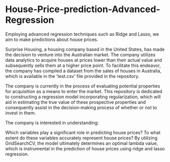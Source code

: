 # House-Price-prediction-Advanced-Regression
Employing advanced regression techniques such as Ridge and Lasso, we aim to make predictions about house prices.

Surprise Housing, a housing company based in the United States, has made the decision to venture into the Australian market. The company utilizes data analytics to acquire houses at prices lower than their actual value and subsequently sells them at a higher price point. To facilitate this endeavor, the company has compiled a dataset from the sales of houses in Australia, which is available in the 'test.csv' file provided in the repository.

The company is currently in the process of evaluating potential properties for acquisition as a means to enter the market. This repository is dedicated to constructing a regression model incorporating regularization, which will aid in estimating the true value of these prospective properties and consequently assist in the decision-making process of whether or not to invest in them.

The company is interested in understanding:

Which variables play a significant role in predicting house prices?
To what extent do these variables accurately represent house prices?
By utilizing GridSearchCV, the model ultimately determines an optimal lambda value, which is instrumental in the prediction of house prices using ridge and lasso regression.
